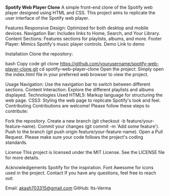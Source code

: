 <b>Spotify Web Player Clone</b>
A simple front-end clone of the Spotify web player designed using HTML and CSS. This project aims to replicate the user interface of the Spotify web player.

Features
Responsive Design: Optimized for both desktop and mobile devices.
Navigation Bar: Includes links to Home, Search, and Your Library.
Content Sections: Features sections for playlists, albums, and more.
Footer Player: Mimics Spotify's music player controls.
Demo
Link to demo

Installation
Clone the repository:

bash
Copy code
git clone https://github.com/yourusername/spotify-web-player-clone.git
cd spotify-web-player-clone
Open the project:
Simply open the index.html file in your preferred web browser to view the project.

Usage
Navigation: Use the navigation bar to switch between different sections.
Content Interaction: Explore the different playlists and albums displayed.
Technologies Used
HTML5: Markup language for structuring the web page.
CSS3: Styling the web page to replicate Spotify's look and feel.
Contributing
Contributions are welcome! Please follow these steps to contribute:

Fork the repository.
Create a new branch (git checkout -b feature/your-feature-name).
Commit your changes (git commit -m 'Add some feature').
Push to the branch (git push origin feature/your-feature-name).
Open a Pull Request.
Please make sure your code follows the project's coding standards.

License
This project is licensed under the MIT License. See the LICENSE file for more details.

Acknowledgements
Spotify for the inspiration.
Font Awesome for icons used in the project.
Contact
If you have any questions, feel free to reach out:

Email: akash703315@gmail.com
GitHub: Its-Verma
